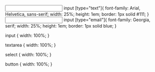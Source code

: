 <input type="text">
input [type="text"]{
    font-family: Arial, Helvetica, sans-serif;
    width: 25%;
    height: 1em;
    border: 1px solid #111;
}
<input type="email">
input [type="email"]{
    font-family: Georgia, serif;
    width: 25%;
    height: 1em;
    border: 1px solid blue;
}

input {
    width: 100%;
}

textarea {
    width: 100%;
}

select {
    width: 100%;
}

button {
    width: 100%;
}

